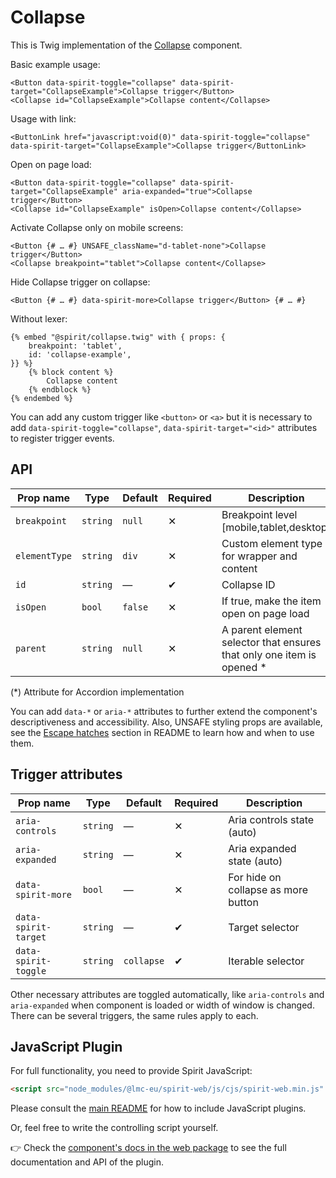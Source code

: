 # Collapse

This is Twig implementation of the [Collapse] component.

Basic example usage:

```twig
<Button data-spirit-toggle="collapse" data-spirit-target="CollapseExample">Collapse trigger</Button>
<Collapse id="CollapseExample">Collapse content</Collapse>
```

Usage with link:

```twig
<ButtonLink href="javascript:void(0)" data-spirit-toggle="collapse" data-spirit-target="CollapseExample">Collapse trigger</ButtonLink>
```

Open on page load:

```twig
<Button data-spirit-toggle="collapse" data-spirit-target="CollapseExample" aria-expanded="true">Collapse trigger</Button>
<Collapse id="CollapseExample" isOpen>Collapse content</Collapse>
```

Activate Collapse only on mobile screens:

```twig
<Button {# … #} UNSAFE_className="d-tablet-none">Collapse trigger</Button>
<Collapse breakpoint="tablet">Collapse content</Collapse>
```

Hide Collapse trigger on collapse:

```twig
<Button {# … #} data-spirit-more>Collapse trigger</Button> {# … #}
```

Without lexer:

```twig
{% embed "@spirit/collapse.twig" with { props: {
    breakpoint: 'tablet',
    id: 'collapse-example',
}} %}
    {% block content %}
        Collapse content
    {% endblock %}
{% endembed %}
```

You can add any custom trigger like `<button>` or `<a>` but it is necessary to add `data-spirit-toggle="collapse"`, `data-spirit-target="<id>"`
attributes to register trigger events.

## API

| Prop name     | Type     | Default | Required | Description                                                            |
| ------------- | -------- | ------- | -------- | ---------------------------------------------------------------------- |
| `breakpoint`  | `string` | `null`  | ✕        | Breakpoint level [mobile,tablet,desktop]                               |
| `elementType` | `string` | `div`   | ✕        | Custom element type for wrapper and content                            |
| `id`          | `string` | —       | ✔        | Collapse ID                                                            |
| `isOpen`      | `bool`   | `false` | ✕        | If true, make the item open on page load                               |
| `parent`      | `string` | `null`  | ✕        | A parent element selector that ensures that only one item is opened \* |

(\*) Attribute for Accordion implementation

You can add `data-*` or `aria-*` attributes to further extend the component's
descriptiveness and accessibility. Also, UNSAFE styling props are available,
see the [Escape hatches][escape-hatches] section in README to learn how and when to use them.

## Trigger attributes

| Prop name            | Type     | Default    | Required | Description                         |
| -------------------- | -------- | ---------- | -------- | ----------------------------------- |
| `aria-controls`      | `string` | —          | ✕        | Aria controls state (auto)          |
| `aria-expanded`      | `string` | —          | ✕        | Aria expanded state (auto)          |
| `data-spirit-more`   | `bool`   | —          | ✕        | For hide on collapse as more button |
| `data-spirit-target` | `string` | —          | ✔        | Target selector                     |
| `data-spirit-toggle` | `string` | `collapse` | ✔        | Iterable selector                   |

Other necessary attributes are toggled automatically, like `aria-controls` and `aria-expanded` when component is loaded
or width of window is changed. There can be several triggers, the same rules apply to each.

## JavaScript Plugin

For full functionality, you need to provide Spirit JavaScript:

```html
<script src="node_modules/@lmc-eu/spirit-web/js/cjs/spirit-web.min.js" async></script>
```

Please consult the [main README][web-readme] for how to include JavaScript plugins.

Or, feel free to write the controlling script yourself.

👉 Check the [component's docs in the web package][web-js-api] to see the full documentation and API of the plugin.

[web-js-api]: https://github.com/lmc-eu/spirit-design-system/blob/main/packages/web/src/scss/components/Collapse/README.md#javascript-plugin
[web-readme]: https://github.com/lmc-eu/spirit-design-system/blob/main/packages/web/README.md
[collapse]: https://github.com/lmc-eu/spirit-design-system/tree/main/packages/web/src/scss/components/Collapse
[escape-hatches]: https://github.com/lmc-eu/spirit-design-system/tree/main/packages/web-twig/README.md#escape-hatches
